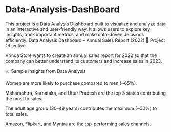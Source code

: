 # Data-Analysis-DashBoard
This project is a Data Analysis Dashboard built to visualize and analyze data in an interactive and user-friendly way. It allows users to explore key insights, track important metrics, and make data-driven decisions efficiently.
Data Analysis Dashboard – Annual Sales Report (2022)
📁 Project Objective

Vrinda Store wants to create an annual sales report for 2022 so that the company can better understand its customers and increase sales in 2023.

📈 Sample Insights from Data Analysis

Women are more likely to purchase compared to men (~65%).

Maharashtra, Karnataka, and Uttar Pradesh are the top 3 states contributing the most to sales.

The adult age group (30–49 years) contributes the maximum (~50%) to total sales.

Amazon, Flipkart, and Myntra are the top-performing sales channels.
